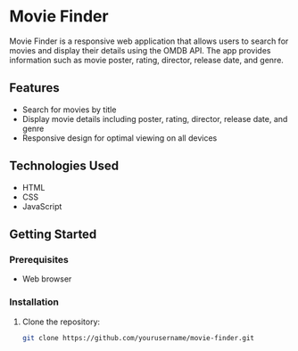 # Movie Finder

Movie Finder is a responsive web application that allows users to search for movies and display their details using the OMDB API. The app provides information such as movie poster, rating, director, release date, and genre.

## Features

- Search for movies by title
- Display movie details including poster, rating, director, release date, and genre
- Responsive design for optimal viewing on all devices

## Technologies Used

- HTML
- CSS
- JavaScript

## Getting Started

### Prerequisites

- Web browser

### Installation

1. Clone the repository:
   ```sh
   git clone https://github.com/yourusername/movie-finder.git
